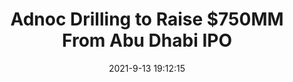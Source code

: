 ---
"title": "Adnoc Drilling to Raise $750MM From Abu Dhabi IPO"
"date": "2021-9-13 19:12:15"
"feed_name": "RIGZONE"
"feed_website": "http://www.rigzone.com/"
"feed_rss": "http://www.rigzone.com/news/rss/rigzone_latest.aspx"
"link": "https://www.rigzone.com/news/wire/adnoc_drilling_to_raise_750mm_from_abu_dhabi_ipo-13-sep-2021-166420-article/?rss=true"
"file": "_posts/1-1-2021-3e3d744ad179d5cdafe8e7e3f9db5397adf54ff4.md"
"accident": "0"
"drilling": "0"
---
